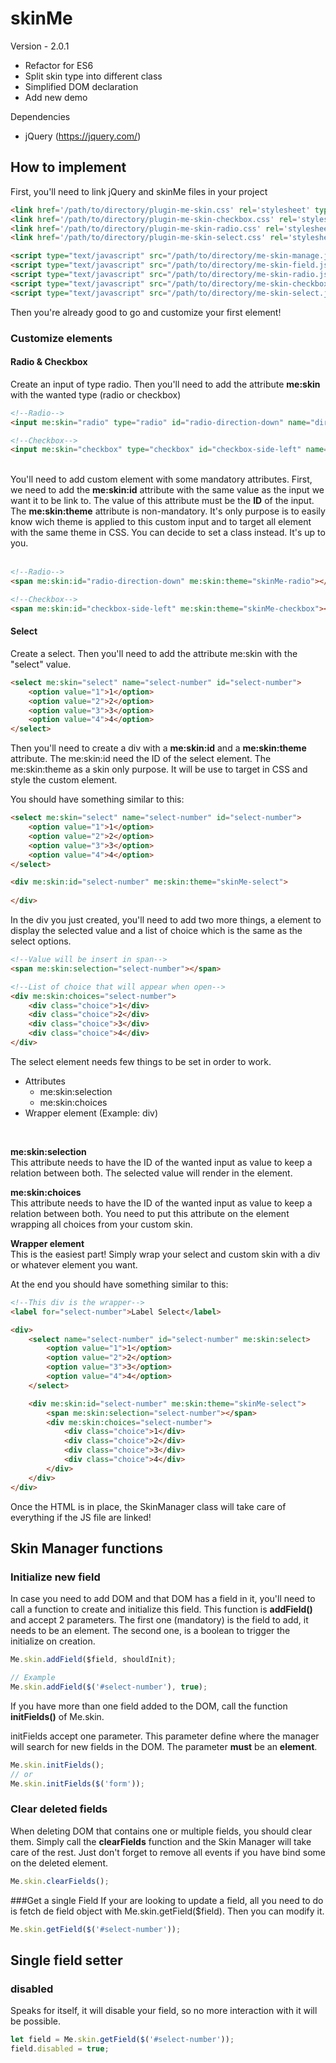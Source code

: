 skinMe
========

Version - 2.0.1
- Refactor for ES6
- Split skin type into different class
- Simplified DOM declaration 
- Add new demo

Dependencies

- jQuery (https://jquery.com/)

## How to implement

First, you'll need to link jQuery and skinMe files in your project 
```html
<link href='/path/to/directory/plugin-me-skin.css' rel='stylesheet' type='text/css' />
<link href='/path/to/directory/plugin-me-skin-checkbox.css' rel='stylesheet' type='text/css' />
<link href='/path/to/directory/plugin-me-skin-radio.css' rel='stylesheet' type='text/css' />
<link href='/path/to/directory/plugin-me-skin-select.css' rel='stylesheet' type='text/css' />

<script type="text/javascript" src="/path/to/directory/me-skin-manage.js"></script>
<script type="text/javascript" src="/path/to/directory/me-skin-field.js"></script>
<script type="text/javascript" src="/path/to/directory/me-skin-radio.js"></script>
<script type="text/javascript" src="/path/to/directory/me-skin-checkbox.js"></script>
<script type="text/javascript" src="/path/to/directory/me-skin-select.js"></script>
```

Then you're already good to go and customize your first element!


### Customize elements


#### Radio & Checkbox
Create an input of type radio. Then you'll need to add the attribute <b>me:skin</b> with the wanted type (radio or checkbox)

```html
<!--Radio-->
<input me:skin="radio" type="radio" id="radio-direction-down" name="direction" value="down" />

<!--Checkbox-->
<input me:skin="checkbox" type="checkbox" id="checkbox-side-left" name="side[]" value="left"/>
```
<br>
You'll need to add custom element with some mandatory attributes. First, we need to add the <b>me:skin:id</b> attribute
with the same value as the input we want it to be link to. The value of this attribute must be the <b>ID</b> of the input.
The <b>me:skin:theme</b> attribute is non-mandatory. It's only purpose is to easily know wich theme is applied to 
this custom input and to target all element with the same theme in CSS. You can decide to set a class instead. It's up to you. 

<br>
<br>

```html
<!--Radio-->
<span me:skin:id="radio-direction-down" me:skin:theme="skinMe-radio"></span>

<!--Checkbox-->
<span me:skin:id="checkbox-side-left" me:skin:theme="skinMe-checkbox"></span>
```


#### Select
Create a select. Then you'll need to add the attribute me:skin with the "select" value.

```html
<select me:skin="select" name="select-number" id="select-number">
    <option value="1">1</option>
    <option value="2">2</option>
    <option value="3">3</option>
    <option value="4">4</option>
</select>
```

Then you'll need to create a div with a <b>me:skin:id</b> and a <b>me:skin:theme</b> attribute. 
The me:skin:id need the ID of the select element. The me:skin:theme as a skin only purpose. 
It will be use to target in CSS and style the custom element.

You should have something similar to this:
```html
<select me:skin="select" name="select-number" id="select-number">
    <option value="1">1</option>
    <option value="2">2</option>
    <option value="3">3</option>
    <option value="4">4</option>
</select>

<div me:skin:id="select-number" me:skin:theme="skinMe-select">
    
</div>
```

In the div you just created, you'll need to add two more things, a element to display the selected 
value and a list of choice which is the same as the select options.

```html
<!--Value will be insert in span-->
<span me:skin:selection="select-number"></span>

<!--List of choice that will appear when open-->
<div me:skin:choices="select-number">
    <div class="choice">1</div>
    <div class="choice">2</div>
    <div class="choice">3</div>
    <div class="choice">4</div>
</div>
```

The select element needs few things to be set in order to work.
* Attributes
    * me:skin:selection
    * me:skin:choices
* Wrapper element (Example: div)
<br>

<b>me:skin:selection</b>
<br>
This attribute needs to have the ID of the wanted input as value to keep a relation between both. The selected value will render in the element.
<br>

<b>me:skin:choices</b>
<br>
This attribute needs to have the ID of the wanted input as value to keep a relation between both. 
You need to put this attribute on the element wrapping all choices from your custom skin.

<b>Wrapper element</b>
<br>
This is the easiest part! Simply wrap your select and custom skin with a div or whatever element you want.

At the end you should have something similar to this:
```html
<!--This div is the wrapper-->
<label for="select-number">Label Select</label>

<div>
    <select name="select-number" id="select-number" me:skin:select>
        <option value="1">1</option>
        <option value="2">2</option>
        <option value="3">3</option>
        <option value="4">4</option>
    </select>

    <div me:skin:id="select-number" me:skin:theme="skinMe-select">
        <span me:skin:selection="select-number"></span>
        <div me:skin:choices="select-number">
            <div class="choice">1</div>
            <div class="choice">2</div>
            <div class="choice">3</div>
            <div class="choice">4</div>
        </div>
    </div>
</div>
```


Once the HTML is in place, the SkinManager class will take care of everything if the JS file are linked!

## Skin Manager functions

### Initialize new field
In case you need to add DOM and that DOM has a field in it, you'll need to call a function to create and 
initialize this field. This function is **addField()** and accept 2 parameters. The first one (mandatory) is the field to add, it needs to be an element.
The second one, is a boolean to trigger the initialize on creation. 

```javascript
Me.skin.addField($field, shouldInit);

// Example
Me.skin.addField($('#select-number'), true);
```
 
If you have more than one field added to the DOM, call the function **initFields()** of Me.skin.

initFields accept one parameter. This parameter define where the manager will search for new fields in the DOM.
The parameter **must** be an **element**.

```javascript
Me.skin.initFields();
// or
Me.skin.initFields($('form'));
```

### Clear deleted fields
When deleting DOM that contains one or multiple fields, you should clear them.
Simply call the **clearFields** function and the Skin Manager will take care of the rest. 
Just don't forget to remove all events if you have bind some on the deleted element.

```javascript
Me.skin.clearFields();
```

###Get a single Field
If your are looking to update a field, all you need to do is fetch de field object with Me.skin.getField($field). Then you can modify it.

```javascript
Me.skin.getField($('#select-number'));
```

## Single field setter

### disabled

Speaks for itself, it will disable your field, so no more interaction with it will be possible.

```javascript
let field = Me.skin.getField($('#select-number'));
field.disabled = true;
```